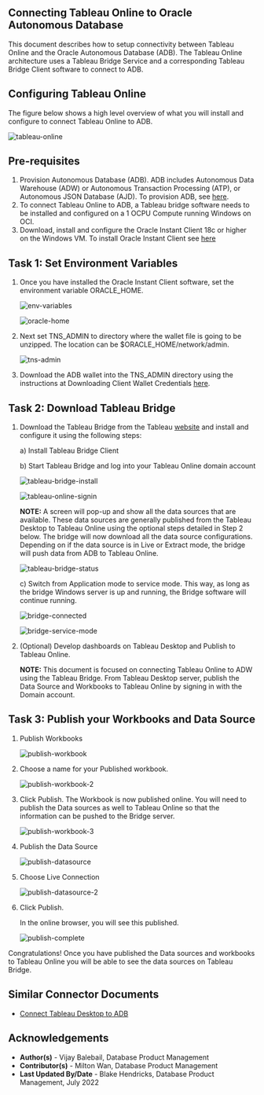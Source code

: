 ## **Connecting Tableau Online to Oracle Autonomous Database**

This document describes how to setup connectivity between Tableau Online and the Oracle Autonomous Database (ADB). The Tableau Online architecture uses a Tableau Bridge Service and a corresponding Tableau Bridge Client software to connect to ADB.



## **Configuring Tableau Online**

The figure below shows a high level overview of what you will install and configure to connect Tableau Online to ADB.

![tableau-online](./images/tableau-online-arch.png)

## Pre-requisites

1. Provision Autonomous Database (ADB). ADB includes Autonomous Data Warehouse (ADW) or Autonomous Transaction Processing (ATP), or Autonomous JSON Database (AJD).  To provision ADB, see [here](https://docs.oracle.com/en/cloud/paas/autonomous-database/adbsa/autonomous-provision.html#GUID-0B230036-0A05-4CA3-AF9D-97A255AE0C08).
2. To connect Tableau Online to ADB, a Tableau bridge software needs to be installed and configured on a 1 OCPU Compute running Windows on OCI. 
3. Download, install and configure the Oracle Instant Client 18c or higher on the Windows VM.  To install Oracle Instant Client see [here](https://docs.oracle.com/en/database/oracle/machine-learning/oml4r/1.5.1/oread/installing-oracle-database-instant-client.html#GUID-A0AAF57E-D74F-43F1-BD92-81D197EFE17F)


## Task 1: Set Environment Variables

1. Once you have installed the Oracle Instant Client software, set the environment variable ORACLE_HOME.

   ![env-variables](./images/env-variables.png)

   ![oracle-home](./images/oracle-home.png)

2. Next set TNS_ADMIN to directory where the wallet file is going to be unzipped. The location can be $ORACLE_HOME/network/admin.

   ![tns-admin](./images/tns-admin-variable.png)

3. Download the ADB wallet into the TNS_ADMIN directory using the instructions at Downloading Client Wallet Credentials [here](https://docs.oracle.com/en/cloud/paas/autonomous-data-warehouse-cloud/cswgs/autonomous-connect-download-credentials.html).

## Task 2: Download Tableau Bridge

1. Download the Tableau Bridge from the Tableau [website](https://www.tableau.com/support/releases/bridge#current) and install and configure it using the following steps: 

   a) Install Tableau Bridge Client

   b) Start Tableau Bridge and log into your Tableau Online domain account

      ![tableau-bridge-install](./images/tableau-bridge-install.png)

      ![tableau-online-signin](./images/tableau-online-signin.png)


   **NOTE:** A screen will pop-up and show all the data sources that are available. These data sources are generally published from the Tableau Desktop to Tableau Online using the optional steps detailed in Step 2 below. The bridge will now download all the data source configurations. Depending on if the data source is in Live or Extract mode, the bridge will push data from ADB to Tableau Online.

      ![tableau-bridge-status](./images/tableau-bridge-status.png)

   c)  Switch from Application mode to service mode. This way, as long as the bridge Windows server is 		up and running, the Bridge software will continue running.

      ![bridge-connected](./images/bridge-connected.png)

      ![bridge-service-mode](./images/bridge-service-mode.png)

2. (Optional) Develop dashboards on Tableau Desktop and Publish to Tableau Online. 

   **NOTE:** This document is focused on connecting Tableau Online to ADW using the Tableau Bridge. From Tableau Desktop server, publish the Data Source and Workbooks to Tableau Online by signing in with the Domain account. 


## Task 3: Publish your Workbooks and Data Source
1. Publish Workbooks

   ![publish-workbook](./images/publish-workbook.png)



2. Choose a name for your Published workbook.

   ![publish-workbook-2](./images/publish-workbook-2.png)

3. Click Publish.  The Workbook is now published online. You will need to publish the Data sources as well to Tableau Online so that the information can be pushed to the Bridge server.

   ![publish-workbook-3](./images/publish-workbook-3.png)

4. Publish the Data Source

   ![publish-datasource](./images/publish-datasource.png)

5. Choose Live Connection 

   ![publish-datasource-2](./images/publish-datasource-2.png)



6. Click Publish.

   In the online browser, you will see this published.

   ![publish-complete](./images/publish-complete.png)



Congratulations! Once you have published the Data sources and workbooks to Tableau Online you will be able to see the data sources on Tableau Bridge.

## Similar Connector Documents
- [Connect Tableau Desktop to ADB]() 


## **Acknowledgements**

* **Author(s)** - Vijay Balebail, Database Product Management
* **Contributor(s)** - Milton Wan, Database Product Management
* **Last Updated By/Date** - Blake Hendricks, Database Product Management, July 2022
